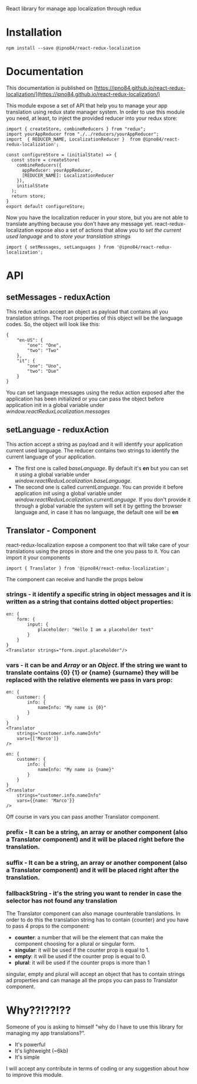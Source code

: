 React library for manage app localization through redux

# Installation

    npm install --save @ipno84/react-redux-localization

# Documentation
This documentation is published on [https://ipno84.github.io/react-redux-localization/](https://ipno84.github.io/react-redux-localization/)

This module expose a set of API that help you to manage your app translation using redux state manager system.
In order to use this module you need, at least, to inject the provided reducer into your redux store:

	import { createStore, combineReducers } from "redux";  
    import yourAppReducer from "./../reducers/yourAppReducer";
    import  { REDUCER_NAME, LocalizationReducer }  from @ipno84/react-redux-localization';
    
    const configureStore = (initialState) => {
      const store = createStore(
	    combineReducers({
		  appReducer: yourAppReducer,
		  [REDUCER_NAME]: LocalizationReducer
	    }),
	    initialState
      );
      return store;
    }
    export default configureStore;
Now you have the localization reducer in your store, but you are not able to translate anything because you don't have any message yet.
react-redux-localization expose also a set of actions that allow you to *set the current used language* and to *store your translation strings*

    import { setMessages, setLanguages } from '@ipno84/react-redux-localization';

# API
## setMessages - reduxAction
This redux action accept an object as payload that contains all you translation strings. The root properties of this object will be the language codes.
So, the object will look like this:

    {
		"en-US": {
			"one": "One",
			"two": "Two"
		},
		"it": {
			"one": "Uno",
			"two": "Due"
		}
    }

You can set language messages using the redux action exposed after the application has been initialized or you can pass the object before application init in a global variable under *window.reactReduxLocalization.messages*

## setLanguage - reduxAction
This action accept a string as payload and it will identify your application current used language. The reducer contains two strings to identify the current language of your application.

 - The first one is called *baseLanguage*. By default it's **en** but you can set it using a global variable under *window.reactReduxLocalization.baseLanguage*.
 - The second one is called *currentLanguage*. You can provide it before application init using a global variable under *window.reactReduxLocalization.currentLanguage*. If you don't provide it through a global variable the system will set it by getting the browser language and, in case it has no language, the default one will be **en**

## Translator - Component
react-redux-localization expose a component too that will take care of your translations using the props in store and the one you pass to it.
You can import it your components

    import { Translator } from '@ipno84/react-redux-localization';

The component can receive and handle the props below

### **strings** - it identify a specific string in object messages and it is written as a string that contains dotted object properties:

    en: {
	    form: {
		    input: {
			    placeholder: "Hello I am a placeholder text"
		    }
	    }
    }
    <Translator strings="form.input.placeholder"/>
### **vars** - it can be and *Array* or an *Object*. If the string we want to translate contains {0} {1} or {name} {surname} they will be replaced with the relative elements we pass in vars prop:

    en: {
		customer: {
			info: {
				nameInfo: "My name is {0}"
			}
		}
	}
	<Translator
		strings="customer.info.nameInfo"
		vars={['Marco']}
	/>

    en: {
		customer: {
			info: {
				nameInfo: "My name is {name}"
			}
		}
	}
	<Translator
		strings="customer.info.nameInfo"
		vars={{name: 'Marco'}}
	/>
Off course in vars you can pass another Translator component.
### **prefix** - It can be a string, an array or another component (also a Translator component) and it will be placed right before the translation.
### **suffix** - It can be a string, an array or another component (also a Translator component) and it will be placed right after the translation.

### **fallbackString** - it's the string you want to render in case the selector has not found any translation

The Translator component can also manage counterable translations. In order to do this the translation string has to contain {counter} and you have to pass 4 props to the component:

- **counter**: a number that will be the element that can make the component choosing for a plural or singular form.
- **singular**: it will be used if the counter prop is equal to 1.
- **empty**: it will be used if the counter prop is equal to 0.
- **plural**: it will be used if the counter props is more than 1

singular, empty and plural will accept an object that has to contain strings ad properties and can manage all the props you can pass to Translator component.

# Why??!??!??
Someone of you is asking to himself "why do I have to use this library for managing my app translations?".

- It's powerful
- It's lightweight (~6kb)
- It's simple

I will accept any contribute in terms of coding or any suggestion about how to improve this module.